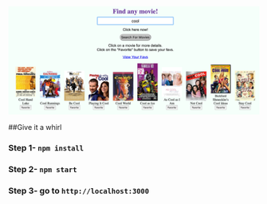 <p align="center">
  <img src="/public/screenShot.png" alt="screenShot of app"/>
</p>
##Give it a whirl

### Step 1- `npm install`
### Step 2- `npm start` 
### Step 3-  go to `http://localhost:3000`


